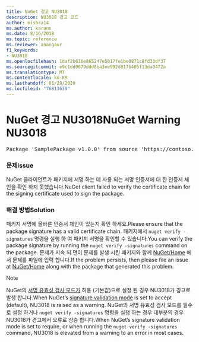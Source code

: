 ```yaml
---
title: NuGet 경고 NU3018
description: NU3018 경고 코드
author: mishra14
ms.author: karann
ms.date: 8/16/2018
ms.topic: reference
ms.reviewer: anangaur
f1_keywords:
- NU3018
ms.openlocfilehash: 1daf2b616e865247e5017fe1be0871c8fd33df37
ms.sourcegitcommit: e9c1dd0679ddd8ba3ee992d817b405f13da0472a
ms.translationtype: MT
ms.contentlocale: ko-KR
ms.lasthandoff: 01/29/2020
ms.locfileid: "76813639"
---
```

# <a name="nuget-warning-nu3018"></a><span data-ttu-id="3798c-103">NuGet 경고 NU3018</span><span class="sxs-lookup"><span data-stu-id="3798c-103">NuGet Warning NU3018</span></span>

<pre>Package 'SamplePackage v1.0.0' from source 'https://contoso.com/index.json': The primary signature found a chain building issue: A certificate chain processed, but terminated in a root certificate which is not trusted by the trust provider.</pre>

### <a name="issue"></a><span data-ttu-id="3798c-104">문제</span><span class="sxs-lookup"><span data-stu-id="3798c-104">Issue</span></span>

<span data-ttu-id="3798c-105">NuGet 클라이언트가 패키지에 서명 하는 데 사용 되는 서명 인증서에 대 한 인증서 체인을 확인 하지 못했습니다.</span><span class="sxs-lookup"><span data-stu-id="3798c-105">NuGet client failed to verify the certificate chain for the signing certificate used to sign the package.</span></span>


### <a name="solution"></a><span data-ttu-id="3798c-106">해결 방법</span><span class="sxs-lookup"><span data-stu-id="3798c-106">Solution</span></span>

<span data-ttu-id="3798c-107">패키지 서명에 올바른 인증서 체인이 있는지 확인 하세요.</span><span class="sxs-lookup"><span data-stu-id="3798c-107">Please ensure that the package signature has a valid certificate chain.</span></span> <span data-ttu-id="3798c-108">패키지에서 `nuget verify -signatures` 명령을 실행 하 여 패키지 서명을 확인할 수 있습니다.</span><span class="sxs-lookup"><span data-stu-id="3798c-108">You can verify the package signature by running the `nuget verify -signatures` command on the package.</span></span> <span data-ttu-id="3798c-109">문제가 지속 되 면이 문제를 발생 시킨 패키지와 함께 [NuGet/Home](https://github.com/NuGet/Home/issues) 에서 문제를 파일에 입력 합니다.</span><span class="sxs-lookup"><span data-stu-id="3798c-109">If the problem persists, then please file an issue at [NuGet/Home](https://github.com/NuGet/Home/issues) along with the package that generated this problem.</span></span>


> [!Note]
> <span data-ttu-id="3798c-110">NuGet의 [서명 유효성 검사 모드가](../../consume-packages/installing-signed-packages.md#configure-package-signature-requirements) 허용 (기본값)으로 설정 된 경우 NU3018가 경고로 발생 합니다.</span><span class="sxs-lookup"><span data-stu-id="3798c-110">When NuGet’s [signature validation mode](../../consume-packages/installing-signed-packages.md#configure-package-signature-requirements) is set to accept (default), NU3018 is raised as a warning.</span></span> <span data-ttu-id="3798c-111">NuGet의 서명 유효성 검사 모드를 필수로 설정 하거나 `nuget verify -signatures` 명령을 실행 하는 경우 대부분의 경우 NU3018가 경고에서 오류로 상승 합니다.</span><span class="sxs-lookup"><span data-stu-id="3798c-111">When NuGet’s signature validation mode is set to require, or when running the `nuget verify -signatures` command, NU3018 is elevated from a warning to an error in most cases.</span></span> 
